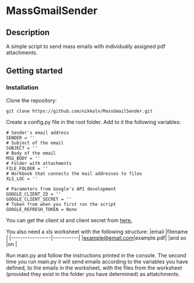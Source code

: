 # MassGmailSender

## Description

A simple script to send mass emails with individually assigned pdf attachments.

## Getting started
### Installation
Clone the repository:
```
git clone https://github.com/nikkoln/MassGmailSender.git
```
Create a config.py file in the root folder.
Add to it the following variables:
```
# Sender's email address
SENDER = ''
# Subject of the email
SUBJECT = ''
# Body of the email
MSG_BODY = ''
# Folder with attachments
FILE_FOLDER = ''
# Workbook that connects the mail addresses to files 
XLS_LOC = ''

# Parameters from Google's API development
GOOGLE_CLIENT_ID = ''
GOOGLE_CLIENT_SECRET = ''
# Token from when you first run the script
GOOGLE_REFRESH_TOKEN = None
```
You can get the client id and client secret from [here.](https://console.cloud.google.com/apis/)

You also need a xls worksheet with the following structure:
|email            |filename   |
|-----------------|-----------|
|example@email.com|example.pdf|
|and so           |on         |

Run main.py and follow the instructions printed in the console.
The second time you run main.py it will send emails according to the variables you have defined, to the emails in the worksheet, with the files from the worksheet (provided they exist in the folder you have determined) as attatchments. 


